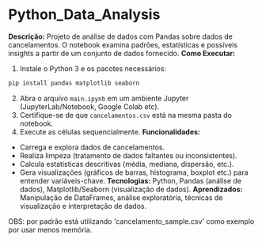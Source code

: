 # Python_Data_Analysis
**Descrição:** Projeto de análise de dados com Pandas sobre dados de
cancelamentos. O notebook examina padrões, estatísticas e possíveis insights
a partir de um conjunto de dados fornecido.
**Como Executar:**
1. Instale o Python 3 e os pacotes necessários:
 ```bash
 pip install pandas matplotlib seaborn
 ```
2. Abra o arquivo `main.ipynb` em um ambiente Jupyter (JupyterLab/Notebook,
Google Colab etc).
3. Certifique-se de que `cancelamentos.csv` está na mesma pasta do
notebook.
4. Execute as células sequencialmente.
**Funcionalidades:**
- Carrega e explora dados de cancelamentos.
- Realiza limpeza (tratamento de dados faltantes ou inconsistentes).
- Calcula estatísticas descritivas (média, mediana, dispersão, etc.).
- Gera visualizações (gráficos de barras, histograma, boxplot etc.) para
entender variáveis-chave.
**Tecnologias:** Python, Pandas (análise de dados), Matplotlib/Seaborn
(visualização de dados).
**Aprendizados:** Manipulação de DataFrames, análise exploratória, técnicas
de visualização e interpretação de dados. 

OBS: por padrão está utilizando 'cancelamento_sample.csv' como exemplo por usar menos memória.
